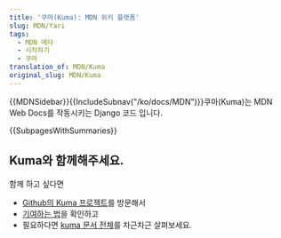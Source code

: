 ```yaml
---
title: '쿠마(Kuma): MDN 위키 플랫폼'
slug: MDN/Yari
tags:
  - MDN 메타
  - 시작하기
  - 쿠마
translation_of: MDN/Kuma
original_slug: MDN/Kuma
---
```

{{MDNSidebar}}{{IncludeSubnav("/ko/docs/MDN")}}쿠마(Kuma)는 MDN Web Docs를 작동시키는 Django 코드 입니다.

{{SubpagesWithSummaries}}

## Kuma와 함께해주세요.

함께 하고 싶다면

- [Github의 Kuma 프로젝트](https://github.com/mozilla/kuma)를 방문해서
- [기여하는 법](https://github.com/mozilla/kuma/blob/master/CONTRIBUTING.md)을 확인하고
- 필요하다면 [kuma 문서 전체](http://kuma.readthedocs.org/en/latest/)를 차근차근 살펴보세요.
